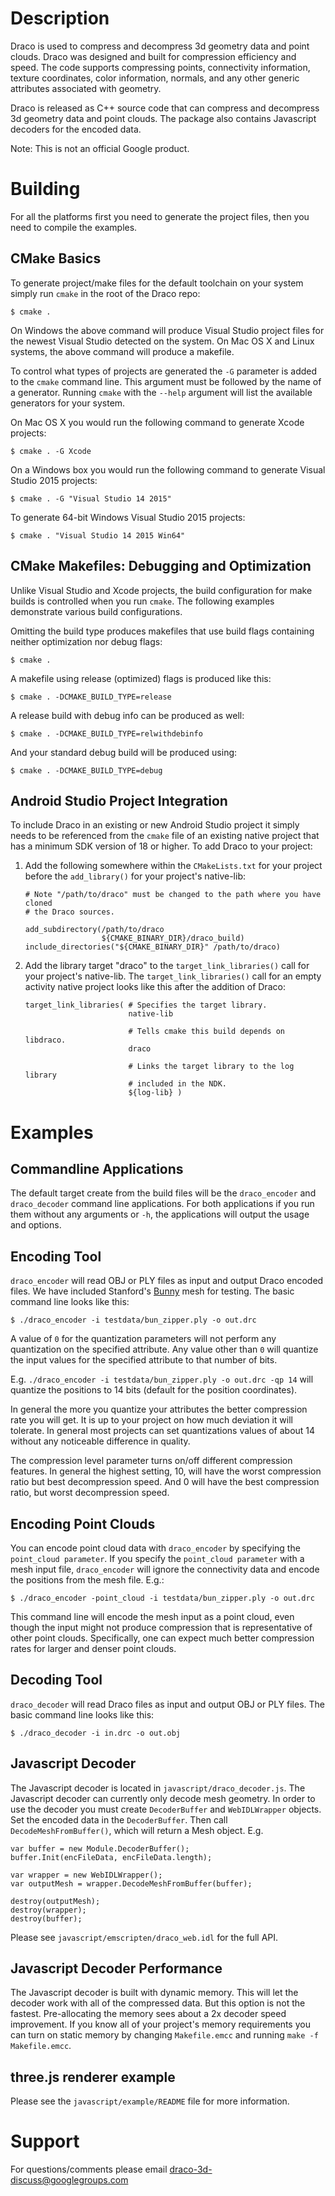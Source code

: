 
Description
===========

Draco is used to compress and decompress 3d geometry data and point clouds.
Draco was designed and built for compression efficiency and speed. The code
supports compressing points, connectivity information, texture coordinates,
color information, normals, and any other generic attributes associated with
geometry.

Draco is released as C++ source code that can compress and decompress 3d
geometry data and point clouds. The package also contains Javascript decoders
for the encoded data.

Note: This is not an official Google product.


Building
========

For all the platforms first you need to generate the project files, then you
need to compile the examples.


CMake Basics
------------

To generate project/make files for the default toolchain on your system simply
run `cmake` in the root of the Draco repo:

~~~~~
$ cmake .
~~~~~

On Windows the above command will produce Visual Studio project files for the
newest Visual Studio detected on the system. On Mac OS X and Linux systems, the
above command will produce a makefile.

To control what types of projects are generated the `-G` parameter is added to
the `cmake` command line. This argument must be followed by the name of a
generator. Running `cmake` with the `--help` argument will list the available
generators for your system.

On Mac OS X you would run the following command to generate Xcode projects:

~~~~~
$ cmake . -G Xcode
~~~~~

On a Windows box you would run the following command to generate Visual Studio
2015 projects:

~~~~~
$ cmake . -G "Visual Studio 14 2015"
~~~~~

To generate 64-bit Windows Visual Studio 2015 projects:

~~~~~
$ cmake . "Visual Studio 14 2015 Win64"
~~~~~


CMake Makefiles: Debugging and Optimization
-------------------------------------------

Unlike Visual Studio and Xcode projects, the build configuration for make builds
is controlled when you run `cmake`. The following examples demonstrate various
build configurations.

Omitting the build type produces makefiles that use build flags containing
neither optimization nor debug flags:

~~~~~
$ cmake .
~~~~~

A makefile using release (optimized) flags is produced like this:

~~~~~
$ cmake . -DCMAKE_BUILD_TYPE=release
~~~~~

A release build with debug info can be produced as well:

~~~~~
$ cmake . -DCMAKE_BUILD_TYPE=relwithdebinfo
~~~~~

And your standard debug build will be produced using:

~~~~~
$ cmake . -DCMAKE_BUILD_TYPE=debug
~~~~~


Android Studio Project Integration
----------------------------------

To include Draco in an existing or new Android Studio project it simply needs
to be referenced from the `cmake` file of an existing native project that has a
minimum SDK version of 18 or higher. To add Draco to your project:

  1. Add the following somewhere within the `CMakeLists.txt` for your project
     before the `add_library()` for your project's native-lib:

     ~~~~~
     # Note "/path/to/draco" must be changed to the path where you have cloned
     # the Draco sources.

     add_subdirectory(/path/to/draco
                      ${CMAKE_BINARY_DIR}/draco_build)
     include_directories("${CMAKE_BINARY_DIR}" /path/to/draco)
     ~~~~~

  2. Add the library target "draco" to the `target_link_libraries()` call for your
     project's native-lib. The `target_link_libraries()` call for an empty
     activity    native project looks like this after the addition of Draco:

     ~~~~~
     target_link_libraries( # Specifies the target library.
                            native-lib

                            # Tells cmake this build depends on libdraco.
                            draco

                            # Links the target library to the log library
                            # included in the NDK.
                            ${log-lib} )
     ~~~~~

Examples
========

Commandline Applications
------------------------

The default target create from the build files will be the `draco_encoder` and
`draco_decoder` command line applications. For both applications if you run them
without any arguments or `-h`, the applications will output the usage and
options.


Encoding Tool
-------------

`draco_encoder` will read OBJ or PLY files as input and output Draco encoded
files. We have included Stanford's [Bunny] mesh for testing. The basic command
line looks like this:

~~~~~
$ ./draco_encoder -i testdata/bun_zipper.ply -o out.drc
~~~~~

A value of `0` for the quantization parameters will not perform any quantization
on the specified attribute. Any value other than `0` will quantize the input
values for the specified attribute to that number of bits.

E.g. `./draco_encoder -i testdata/bun_zipper.ply -o out.drc -qp 14` will
quantize the positions to 14 bits (default for the position coordinates).

In general the more you quantize your attributes the better compression rate
you will get. It is up to your project on how much deviation it will tolerate.
In general most projects can set quantizations values of about 14 without any
noticeable difference in quality.

The compression level parameter turns on/off different compression features.
In general the highest setting, 10, will have the worst compression ratio but
best decompression speed. And 0 will have the best compression ratio, but worst
decompression speed.


Encoding Point Clouds
---------------------

You can encode point cloud data with `draco_encoder` by specifying the
`point_cloud parameter`. If you specify the `point_cloud parameter` with a mesh
input file, `draco_encoder` will ignore the connectivity data and encode the
positions from the mesh file. E.g.:

~~~~~
$ ./draco_encoder -point_cloud -i testdata/bun_zipper.ply -o out.drc
~~~~~

This command line will encode the mesh input as a point cloud, even though the
input might not produce compression that is representative of other point
clouds. Specifically, one can expect much better compression rates for larger
and denser point clouds.


Decoding Tool
-------------

`draco_decoder` will read Draco files as input and output OBJ or PLY files. The
basic command line looks like this:

~~~~~
$ ./draco_decoder -i in.drc -o out.obj
~~~~~

Javascript Decoder
------------------

The Javascript decoder is located in `javascript/draco_decoder.js`. The
Javascript decoder can currently only decode mesh geometry. In order to use the
decoder you must create `DecoderBuffer` and `WebIDLWrapper` objects. Set the
encoded data in the `DecoderBuffer`. Then call `DecodeMeshFromBuffer()`, which
will return a Mesh object. E.g.

~~~~~
var buffer = new Module.DecoderBuffer();
buffer.Init(encFileData, encFileData.length);

var wrapper = new WebIDLWrapper();
var outputMesh = wrapper.DecodeMeshFromBuffer(buffer);

destroy(outputMesh);
destroy(wrapper);
destroy(buffer);
~~~~~

Please see `javascript/emscripten/draco_web.idl` for the full API.


Javascript Decoder Performance
------------------------------

The Javascript decoder is built with dynamic memory. This will let the decoder
work with all of the compressed data. But this option is not the fastest.
Pre-allocating the memory sees about a 2x decoder speed improvement. If you
know all of your project's memory requirements you can turn on static memory
by changing `Makefile.emcc` and running `make -f Makefile.emcc`.


three.js renderer example
-------------------------

Please see the `javascript/example/README` file for more information.


Support
=======

For questions/comments please email <draco-3d-discuss@googlegroups.com>

[Bunny]: https://graphics.stanford.edu/data/3Dscanrep/
